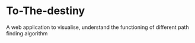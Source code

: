 # To-The-destiny
A web application to visualise, understand the functioning of different path finding algorithm
